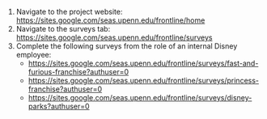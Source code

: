 1. Navigate to the project website: https://sites.google.com/seas.upenn.edu/frontline/home
2. Navigate to the surveys tab: https://sites.google.com/seas.upenn.edu/frontline/surveys
3. Complete the following surveys from the role of an internal Disney employee: 
    * https://sites.google.com/seas.upenn.edu/frontline/surveys/fast-and-furious-franchise?authuser=0
    * https://sites.google.com/seas.upenn.edu/frontline/surveys/princess-franchise?authuser=0
    * https://sites.google.com/seas.upenn.edu/frontline/surveys/disney-parks?authuser=0 
